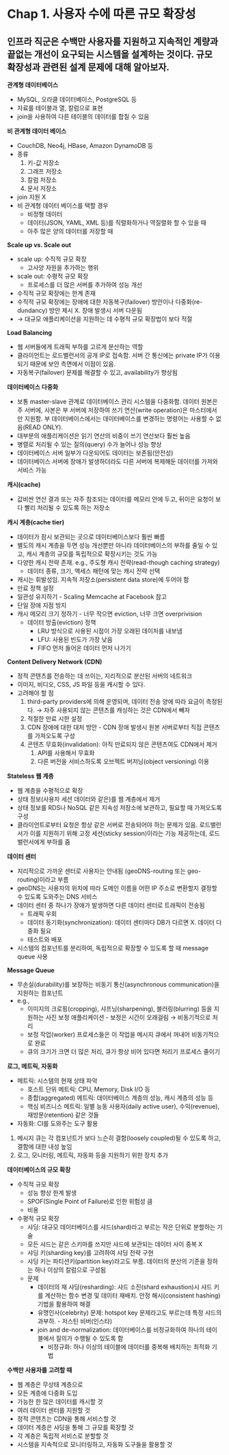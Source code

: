 # Chap 1. 사용자 수에 따른 규모 확장성

인프라 직군은 수백만 사용자를 지원하고 지속적인 계량과 끝없는 개선이 요구되는 시스템을 설계하는 것이다. 규모 확장성과 관련된 설계 문제에 대해 알아보자.
---
**관계형 데이터베이스**
- MySQL, 오라클 데이터베이스, PostgreSQL 등
- 자료를 테이블과 열, 칼럼으로 표현
- join을 사용하여 다른 테이블의 데이터를 합칠 수 있음

**비 관계형 데이터 베이스**
- CouchDB, Neo4j, HBase, Amazon DynamoDB 등
- 종류
    1. 키-값 저장소
    2. 그래프 저장소
    3. 칼럼 저장소
    4. 문서 저장소
- join 지원 X
- 비 관계형 데이터 베이스를 택할 경우
    - 비정형 데이터
    - 데이터(JSON, YAML, XML 등)를 직렬화하거나 역질렬화 할 수 있을 때
    - 아주 많은 양의 데이터를 저장할 때

**Scale up vs. Scale out**
- scale up: 수직적 규모 확장
    - 고사양 자원을 추가하는 행위
- scale out: 수평적 규모 확장
    - 프로세스를 더 많은 서버를 추가하여 성능 개선
- 수직적 규모 확장에는 한계 존재
- 수직적 규모 확장에는 장애에 대한 자동복구(failover) 방안이나 다중화(re-dundancy) 방안 제시 X. 장애 발생시 서버 다운됨
- → 대규모 애플리케이션을 지원하는 데 수평적 규모 확장법이 보다 적절

**Load Balancing**
- 웹 서버들에게 트래픽 부하를 고르게 분산하는 역할
- 클라이언트는 로드밸런서의 공개 IP로 접속함. 서버 간 통신에는 private IP가 이용되기 때문에 보안 측면에서 이점이 있음.
- 자동복구(failover) 문제를 해결할 수 있고, availability가 향상됨

**데이터베이스 다중화**
- 보통 master-slave 관계로 데이터베이스 관리 시스템을 다중화함. 데이터 원본은 주 서버에, 사본은 부 서버에 저장하여 쓰기 연산(write operation)은 마스터에서만 지원함. 부 데이터베이스에서는 데이터베이스를 변경하는 명령어는 사용할 수 없음(READ ONLY).
- 대부분의 애플리케이션은 읽기 연산의 비중이 쓰기 연산보다 훨씬 높음
- 병렬로 처리될 수 있는 질의(query) 수가 늘어나 성능 향상
- 데이터베이스 서버 일부가 다운되어도 데이터는 보존됨(안전성)
- 데이터베이스 서버에 장애가 발생하더라도 다른 서버에 복제해둔 데이터를 가져와 서비스 가능

**캐시(cache)**
- 값비싼 연산 결과 또는 자주 참조되는 데이터를 메모리 안에 두고, 뒤이은 요청이 보다 빨리 처리될 수 있도록 하는 저장소

**캐시 계층(cache tier)**
- 데이터가 잠시 보관되는 곳으로 데이터베이스보다 훨씬 빠름
- 별도의 캐시 계층을 두면 성능 개선뿐만 아니라 데이터베이스의 부하를 줄일 수 있고, 캐시 계층의 규모를 독립적으로 확장시키는 것도 가능
- 다양한 캐시 전략 존재. e.g., 주도형 캐시 전략(read-though caching strategy)
    - 데이터 종류, 크기, 액세스 패턴에 맞는 캐시 전략 선택
- 캐시는 휘발성임. 지속적 저장소(persistent data store)에 두어야 함
- 만료 정책 설정
- 일관성 유지하기 - Scaling Memcache at Facebook 참고
- 단일 장애 지점 방지
- 캐시 메모리 크기 정하기 - 너무 작으면 eviction, 너무 크면 overprivision
    - 데이터 방출(eviction) 정책
        - LRU 방식으로 사용된 시점이 가장 오래된 데이처를 내보냄
        - LFU: 사용된 빈도가 가장 낮음
        - FIFO 먼저 들어온 데이터 먼저 나가기

**Content Delivery Network (CDN)**
- 정적 콘텐츠를 전송하는 데 쓰이는, 지리적으로 분산된 서버의 네트워크
- 이미지, 비디오, CSS, JS 파일 등을 캐시할 수 있다.
- 고려해야 할 점
    1. third-party providers에 의해 운영되며, 데이터 전송 양에 따라 요금이 측정된다. → 자주 사용되지 않는 콘텐츠를 캐싱하는 것은 CDN에서 빼자
    2. 적절한 만료 시한 설정
    3. CDN 장애에 대한 대처 방안 - CDN 장애 발생시 원본 서버로부터 직접 콘텐츠를 가져오도록 구성
    4. 콘텐츠 무효화(invalidation): 아직 만료되지 않은 콘텐츠여도 CDN에서 제거
        1. API를 사용해서 무효화
        2. 다른 버전을 서비스하도록 오브젝트 버저닝(object versioning) 이용

**Stateless 웹 계층**
- 웹 계층을 수평적으로 확장
- 상태 정보(사용자 세션 데이터와 같은)를 웹 계층에서 제거
- 상태 정보를 RDS나 NoSQL 같은 지속성 저장소에 보관하고, 필요할 때 가져오도록 구성
- 클라이언트로부터 요청은 항상 같은 서버로 전송되어야 하는 문제가 있음. 로드밸런서가 이를 지원하기 위해 고정 세션(sticky session)이라는 기능 제공하는데, 로드밸런서에게 부하를 줌

**데이터 센터**
- 지리적으로 가까운 센터로 사용자는 안내됨 (geoDNS-routing 또는 geo-routing)이라고 부름
- geoDNS는 사용자의 위치에 따라 도메인 이름을 어떤 IP 주소로 변환할지 결정할 수 있도록 도와주는 DNS 서비스
- 데이터 센터 중 하나가 장애가 발생하면 다른 데이터 센터로 트래픽이 전송됨
    - 트래픽 우회
    - 데이터 동기화(synchronization): 데이터 센터마다 DB가 다르면 X. 데이터 다중화 필요
    - 테스트와 배포
- 시스템의 컴포넌트를 분리하여, 독립적으로 확장할 수 있도록 할 때 message queue 사용

**Message Queue**
- 무손실(durability)를 보장하는 비동기 통신(asynchronous communication)을 지원하는 컴포넌트
- e.g.,
    - 이미지의 크로핑(cropping), 샤프닝(sharpening), 블러링(blurring) 등을 지원하는 사진 보정 애플리케이션 - 보정은 시간이 오래걸림 → 비동기적으로 처리
    - 보정 작업(worker) 프로세스들은 이 작업을 메시지 큐에서 꺼내어 비동기적으로 완료
    - 큐의 크기가 크면 더 많은 처리, 큐가 항상 비어 있다면 처리기 프로세스 줄이기

**로그, 메트릭, 자동화**
- 메트릭: 시스템의 현재 상태 파악
    - 호스트 단위 메트릭: CPU, Memory, Disk I/O 등
    - 종합(aggregated) 메트릭: 데이터베이스 계층의 성능, 캐시 계층의 성능 등
    - 핵심 비즈니스 메트릭: 일별 능동 사용자(daily active user), 수익(revenue), 재방문(retention) 같은 것들
- 자동화: CI를 도와주는 도구 활용

1. 메시지 큐는 각 컴포넌트가 보다 느슨히 결함(loosely coupled)될 수 있도록 하고, 결함에 대한 내성 높임
2. 로그, 모니터링, 메트릭, 자동화 등을 지원하기 위한 장치 추가
   
**데이터베이스의 규모 확장**
- 수직적 규모 확장
    - 성능 향상 한계 발생
    - SPOF(Single Point of Failure)로 인한 위험성 큼
    - 비용
- 수평적 규모 확장
    - 샤딩: 대규모 데이터베이스를 샤드(shard)라고 부르는 작은 단위로 분할하는 기술
    - 모든 샤드는 같은 스키마를 쓰지만 샤드에 보관되는 데이터 사이 중복 X
    - 샤딩 키(sharding key)를 고려하여 샤딩 전략 구현
    - 샤딩 키는 파티션키(partition key)라고도 부름. 데이터의 분산의 기준을 정하는 하나 이상의 칼럼으로 구성됨
    - 문제
        - 데이터의 재 샤딩(resharding): 샤드 소진(shard exhaustion)시 샤드 키를 계산하는 함수 변경 및 데이터 재배치. 안정 해시(consistent hashing) 기법을 활용하여 해결
        - 유명인사(celebrity) 문제: hotspot key 문제라고도 부르는데 특정 샤드의 과부하. - 저스틴 비버(인스타)
        - join and de-normalization: 데이터베이스를 비정규화하여 하나의 테이블에서 질의가 수행될 수 있도록 함
            - 비정규화: 하나 이상의 테이블에 데이터를 중복해 배치하는 최적화 기법

**수백만 사용자를 고려할 때**
- 웹 계층은 무상태 계층으로
- 모든 계층에 다중화 도입
- 가능한 한 많은 데이터를 캐시할 것
- 여러 데이터 센터를 지원할 것
- 정적 콘텐츠는 CDN을 통해 서비스할 것
- 데이터 계층은 샤딩을 통해 그 규모를 확장할 것
- 각 계층은 독립적 서비스로 분할할 것
- 시스템을 지속적으로 모니터링하고, 자동화 도구들을 활용할 것